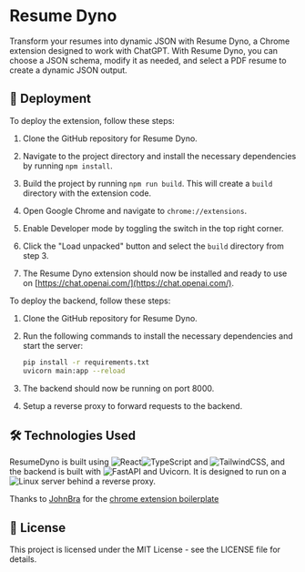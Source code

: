 Resume Dyno
===========================

Transform your resumes into dynamic JSON with Resume Dyno, a Chrome extension designed to work with ChatGPT. With Resume Dyno, you can choose a JSON schema, modify it as needed, and select a PDF resume to create a dynamic JSON output.

🚀 Deployment
----------

To deploy the extension, follow these steps:

1.  Clone the GitHub repository for Resume Dyno.
    
2.  Navigate to the project directory and install the necessary dependencies by running `npm install`.
    
3.  Build the project by running `npm run build`. This will create a `build` directory with the extension code.
    
4.  Open Google Chrome and navigate to `chrome://extensions`.
    
5.  Enable Developer mode by toggling the switch in the top right corner.
    
6.  Click the "Load unpacked" button and select the `build` directory from step 3.
    
7.  The Resume Dyno extension should now be installed and ready to use on [https://chat.openai.com/](https://chat.openai.com/).

To deploy the backend, follow these steps:

1.  Clone the GitHub repository for Resume Dyno.
2.  Run the following commands to install the necessary dependencies and start the server:
	
	```bash
	pip install -r requirements.txt
	uvicorn main:app --reload
	```
3.  The backend should now be running on port 8000.
4.  Setup a reverse proxy to forward requests to the backend.
    

🛠️ Technologies Used
-----------------

ResumeDyno is built using ![React](https://img.shields.io/badge/react-%2320232a.svg?style=for-the-badge&logo=react&logoColor=%2361DAFB)![TypeScript](https://img.shields.io/badge/typescript-%23007ACC.svg?style=for-the-badge&logo=typescript&logoColor=white) and ![TailwindCSS](https://img.shields.io/badge/tailwindcss-%2338B2AC.svg?style=for-the-badge&logo=tailwind-css&logoColor=white), and the backend is built with ![FastAPI](https://img.shields.io/badge/FastAPI-005571?style=for-the-badge&logo=fastapi) and Uvicorn. It is designed to run on a ![Linux](https://img.shields.io/badge/Linux-FCC624?style=for-the-badge&logo=linux&logoColor=black) server behind a reverse proxy.

Thanks to [JohnBra](https://github.com/JohnBra) for the [chrome extension boilerplate](https://github.com/JohnBra/vite-web-extension)

📝 License
-------

This project is licensed under the MIT License - see the LICENSE file for details.